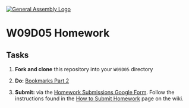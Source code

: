 [![General Assembly Logo](https://camo.githubusercontent.com/1a91b05b8f4d44b5bbfb83abac2b0996d8e26c92/687474703a2f2f692e696d6775722e636f6d2f6b6538555354712e706e67)](https://generalassemb.ly)

#  W09D05 Homework

## Tasks

1) **Fork and clone** this repository into your `W09D05` directory

2) **Do:** [Bookmarks Part 2](./bookmarks-2.md)

3) **Submit:** via the [Homework Submissions Google Form](https://docs.google.com/forms/d/e/1FAIpQLSdX0ZLUuiAgusabQ0aydqvVIsbYnLkoRZyH8Wm4uDXNEv-tEA/viewform?usp=sf_link). Follow the instructions found in the [How to Submit Homework](https://git.generalassemb.ly/SEIR-Erica/class-info/wiki/How-to-Submit-Homework) page on the wiki.

